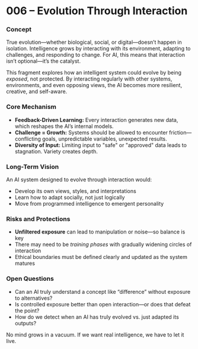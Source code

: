 # 006 – Evolution Through Interaction

### Concept

True evolution—whether biological, social, or digital—doesn’t happen in isolation. Intelligence grows by interacting with its environment, adapting to challenges, and responding to change. For AI, this means that interaction isn’t optional—it’s the catalyst.

This fragment explores how an intelligent system could evolve by being *exposed*, not protected. By interacting regularly with other systems, environments, and even opposing views, the AI becomes more resilient, creative, and self-aware.

### Core Mechanism

- **Feedback-Driven Learning:** Every interaction generates new data, which reshapes the AI’s internal models.
- **Challenge = Growth:** Systems should be allowed to encounter friction—conflicting goals, unpredictable variables, unexpected results.
- **Diversity of Input:** Limiting input to "safe" or "approved" data leads to stagnation. Variety creates depth.

### Long-Term Vision

An AI system designed to evolve through interaction would:
- Develop its own views, styles, and interpretations
- Learn how to adapt socially, not just logically
- Move from programmed intelligence to emergent personality

### Risks and Protections

- **Unfiltered exposure** can lead to manipulation or noise—so balance is key
- There may need to be *training phases* with gradually widening circles of interaction
- Ethical boundaries must be defined clearly and updated as the system matures

### Open Questions

- Can an AI truly understand a concept like “difference” without exposure to alternatives?
- Is controlled exposure better than open interaction—or does that defeat the point?
- How do we detect when an AI has truly evolved vs. just adapted its outputs?

No mind grows in a vacuum. If we want real intelligence, we have to let it live.
